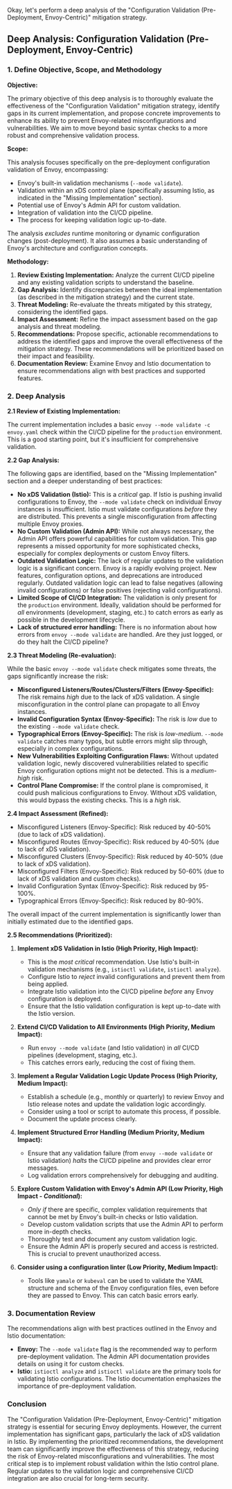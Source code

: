 Okay, let's perform a deep analysis of the "Configuration Validation (Pre-Deployment, Envoy-Centric)" mitigation strategy.

## Deep Analysis: Configuration Validation (Pre-Deployment, Envoy-Centric)

### 1. Define Objective, Scope, and Methodology

**Objective:**

The primary objective of this deep analysis is to thoroughly evaluate the effectiveness of the "Configuration Validation" mitigation strategy, identify gaps in its current implementation, and propose concrete improvements to enhance its ability to prevent Envoy-related misconfigurations and vulnerabilities.  We aim to move beyond basic syntax checks to a more robust and comprehensive validation process.

**Scope:**

This analysis focuses specifically on the pre-deployment configuration validation of Envoy, encompassing:

*   Envoy's built-in validation mechanisms (`--mode validate`).
*   Validation within an xDS control plane (specifically assuming Istio, as indicated in the "Missing Implementation" section).
*   Potential use of Envoy's Admin API for custom validation.
*   Integration of validation into the CI/CD pipeline.
*   The process for keeping validation logic up-to-date.

The analysis *excludes* runtime monitoring or dynamic configuration changes (post-deployment).  It also assumes a basic understanding of Envoy's architecture and configuration concepts.

**Methodology:**

1.  **Review Existing Implementation:** Analyze the current CI/CD pipeline and any existing validation scripts to understand the baseline.
2.  **Gap Analysis:** Identify discrepancies between the ideal implementation (as described in the mitigation strategy) and the current state.
3.  **Threat Modeling:**  Re-evaluate the threats mitigated by this strategy, considering the identified gaps.
4.  **Impact Assessment:**  Refine the impact assessment based on the gap analysis and threat modeling.
5.  **Recommendations:**  Propose specific, actionable recommendations to address the identified gaps and improve the overall effectiveness of the mitigation strategy.  These recommendations will be prioritized based on their impact and feasibility.
6.  **Documentation Review:** Examine Envoy and Istio documentation to ensure recommendations align with best practices and supported features.

### 2. Deep Analysis

**2.1 Review of Existing Implementation:**

The current implementation includes a basic `envoy --mode validate -c envoy.yaml` check within the CI/CD pipeline for the `production` environment.  This is a good starting point, but it's insufficient for comprehensive validation.

**2.2 Gap Analysis:**

The following gaps are identified, based on the "Missing Implementation" section and a deeper understanding of best practices:

*   **No xDS Validation (Istio):**  This is a *critical* gap.  If Istio is pushing invalid configurations to Envoy, the `--mode validate` check on individual Envoy instances is insufficient.  Istio must validate configurations *before* they are distributed.  This prevents a single misconfiguration from affecting multiple Envoy proxies.
*   **No Custom Validation (Admin API):** While not always necessary, the Admin API offers powerful capabilities for custom validation.  This gap represents a missed opportunity for more sophisticated checks, especially for complex deployments or custom Envoy filters.
*   **Outdated Validation Logic:**  The lack of regular updates to the validation logic is a significant concern.  Envoy is a rapidly evolving project.  New features, configuration options, and deprecations are introduced regularly.  Outdated validation logic can lead to false negatives (allowing invalid configurations) or false positives (rejecting valid configurations).
*   **Limited Scope of CI/CD Integration:** The validation is only present for the `production` environment.  Ideally, validation should be performed for *all* environments (development, staging, etc.) to catch errors as early as possible in the development lifecycle.
* **Lack of structured error handling:** There is no information about how errors from `envoy --mode validate` are handled. Are they just logged, or do they halt the CI/CD pipeline?

**2.3 Threat Modeling (Re-evaluation):**

While the basic `envoy --mode validate` check mitigates some threats, the gaps significantly increase the risk:

*   **Misconfigured Listeners/Routes/Clusters/Filters (Envoy-Specific):** The risk remains *high* due to the lack of xDS validation.  A single misconfiguration in the control plane can propagate to all Envoy instances.
*   **Invalid Configuration Syntax (Envoy-Specific):** The risk is *low* due to the existing `--mode validate` check.
*   **Typographical Errors (Envoy-Specific):** The risk is *low-medium*.  `--mode validate` catches many typos, but subtle errors might slip through, especially in complex configurations.
*   **New Vulnerabilities Exploiting Configuration Flaws:**  Without updated validation logic, newly discovered vulnerabilities related to specific Envoy configuration options might not be detected. This is a *medium-high* risk.
* **Control Plane Compromise:** If the control plane is compromised, it could push malicious configurations to Envoy. Without xDS validation, this would bypass the existing checks. This is a *high* risk.

**2.4 Impact Assessment (Refined):**

*   Misconfigured Listeners (Envoy-Specific): Risk reduced by 40-50% (due to lack of xDS validation).
*   Misconfigured Routes (Envoy-Specific): Risk reduced by 40-50% (due to lack of xDS validation).
*   Misconfigured Clusters (Envoy-Specific): Risk reduced by 40-50% (due to lack of xDS validation).
*   Misconfigured Filters (Envoy-Specific): Risk reduced by 50-60% (due to lack of xDS validation and custom checks).
*   Invalid Configuration Syntax (Envoy-Specific): Risk reduced by 95-100%.
*   Typographical Errors (Envoy-Specific): Risk reduced by 80-90%.

The overall impact of the current implementation is significantly lower than initially estimated due to the identified gaps.

**2.5 Recommendations (Prioritized):**

1.  **Implement xDS Validation in Istio (High Priority, High Impact):**
    *   This is the *most critical* recommendation.  Use Istio's built-in validation mechanisms (e.g., `istioctl validate`, `istioctl analyze`).
    *   Configure Istio to *reject* invalid configurations and prevent them from being applied.
    *   Integrate Istio validation into the CI/CD pipeline *before* any Envoy configuration is deployed.
    *   Ensure that the Istio validation configuration is kept up-to-date with the Istio version.

2.  **Extend CI/CD Validation to All Environments (High Priority, Medium Impact):**
    *   Run `envoy --mode validate` (and Istio validation) in *all* CI/CD pipelines (development, staging, etc.).
    *   This catches errors early, reducing the cost of fixing them.

3.  **Implement a Regular Validation Logic Update Process (High Priority, Medium Impact):**
    *   Establish a schedule (e.g., monthly or quarterly) to review Envoy and Istio release notes and update the validation logic accordingly.
    *   Consider using a tool or script to automate this process, if possible.
    *   Document the update process clearly.

4.  **Implement Structured Error Handling (Medium Priority, Medium Impact):**
    *   Ensure that any validation failure (from `envoy --mode validate` or Istio validation) *halts* the CI/CD pipeline and provides clear error messages.
    *   Log validation errors comprehensively for debugging and auditing.

5.  **Explore Custom Validation with Envoy's Admin API (Low Priority, High Impact - *Conditional*):**
    *   *Only if* there are specific, complex validation requirements that cannot be met by Envoy's built-in checks or Istio validation.
    *   Develop custom validation scripts that use the Admin API to perform more in-depth checks.
    *   Thoroughly test and document any custom validation logic.
    *   Ensure the Admin API is properly secured and access is restricted.  This is crucial to prevent unauthorized access.

6. **Consider using a configuration linter (Low Priority, Medium Impact):**
    * Tools like `yamale` or `kubeval` can be used to validate the YAML structure and schema of the Envoy configuration files, even before they are passed to Envoy. This can catch basic errors early.

### 3. Documentation Review

The recommendations align with best practices outlined in the Envoy and Istio documentation:

*   **Envoy:**  The `--mode validate` flag is the recommended way to perform pre-deployment validation.  The Admin API documentation provides details on using it for custom checks.
*   **Istio:**  `istioctl analyze` and `istioctl validate` are the primary tools for validating Istio configurations.  The Istio documentation emphasizes the importance of pre-deployment validation.

### Conclusion

The "Configuration Validation (Pre-Deployment, Envoy-Centric)" mitigation strategy is essential for securing Envoy deployments.  However, the current implementation has significant gaps, particularly the lack of xDS validation in Istio.  By implementing the prioritized recommendations, the development team can significantly improve the effectiveness of this strategy, reducing the risk of Envoy-related misconfigurations and vulnerabilities.  The most critical step is to implement robust validation within the Istio control plane.  Regular updates to the validation logic and comprehensive CI/CD integration are also crucial for long-term security.